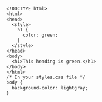     <!DOCTYPE html>
    <html>
    <head>
      <style>
        h1 {
          color: green;
        }
      </style>
    </head>
    <body>
      <h1>This heading is green.</h1>
    </body>
    </html>
    /* In your styles.css file */
    body {
      background-color: lightgray;
    }

